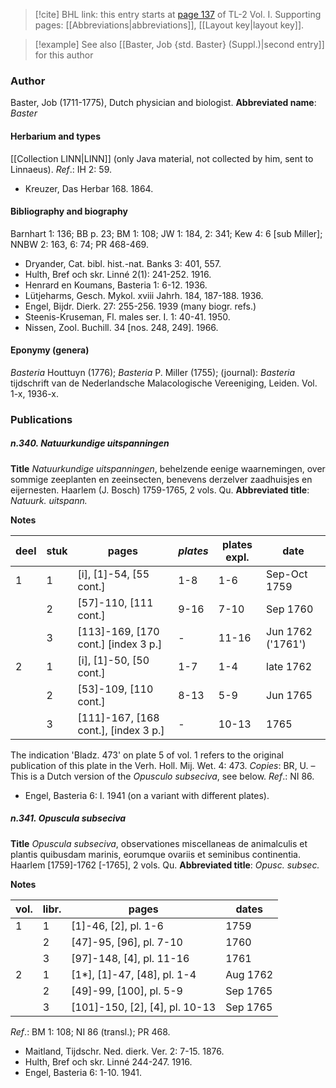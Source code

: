 > [!cite] BHL link: this entry starts at [page 137](https://www.biodiversitylibrary.org/page/33120268) of TL-2 Vol. I.
> Supporting pages: [[Abbreviations|abbreviations]], [[Layout key|layout key]].

> [!example] See also [[Baster, Job {std. Baster} (Suppl.)|second entry]] for this author

### Author

Baster, Job (1711-1775), Dutch physician and biologist. 
**Abbreviated name**: *Baster*

#### Herbarium and types

[[Collection LINN|LINN]] (only Java material, not collected by him, sent to Linnaeus).
*Ref*.: IH 2: 59.
- Kreuzer, Das Herbar 168. 1864.

#### Bibliography and biography

Barnhart 1: 136; BB p. 23; BM 1: 108; JW 1: 184, 2: 341; Kew 4: 6 \[sub Miller\]; NNBW 2: 163, 6: 74; PR 468-469.
- Dryander, Cat. bibl. hist.-nat. Banks 3: 401, 557.
- Hulth, Bref och skr. Linné 2(1): 241-252. 1916.
- Henrard en Koumans, Basteria 1: 6-12. 1936.
- Lütjeharms, Gesch. Mykol. xviii Jahrh. 184, 187-188. 1936.
- Engel, Bijdr. Dierk. 27: 255-256. 1939 (many biogr. refs.)
- Steenis-Kruseman, Fl. males ser. I. 1: 40-41. 1950.
- Nissen, Zool. Buchill. 34 \[nos. 248, 249\]. 1966.

#### Eponymy (genera)

*Basteria* Houttuyn (1776); *Basteria* P. Miller (1755); (journal): *Basteria* tijdschrift van de Nederlandsche Malacologische Vereeniging, Leiden. Vol. 1-x, 1936-x.

### Publications

##### n.340. Natuurkundige uitspanningen

**Title**
*Natuurkundige uitspanningen*, behelzende eenige waarnemingen, over sommige zeeplanten en zeeinsecten, benevens derzelver zaadhuisjes en eijernesten. Haarlem (J. Bosch) 1759-1765, 2 vols. Qu.
**Abbreviated title**: *Natuurk. uitspann.*

**Notes**

|deel	|stuk	|pages	|*plates*	|plates expl.	|date|
|---	|---	|---	|---	|---	|---	|
|1	|1	|\[i\], \[1\]-54, \[55 cont.\]	|1-8	|1-6	|Sep-Oct 1759|
|	|2	|\[57\]-110, \[111 cont.\]	|9-16	|7-10	|Sep 1760|
|	|3	|\[113\]-169, \[170 cont.\] \[index 3 p.\]	|-	|11-16	|Jun 1762 ('1761')|
|2	|1	|\[i\], \[1\]-50, \[50 cont.\]	|1-7	|1-4	|late 1762|
|	|2	|\[53\]-109, \[110 cont.\]	|8-13	|5-9	|Jun 1765|
|	|3	|\[111\]-167, \[168 cont.\], \[index 3 p.\]	|-	|10-13	|1765|

The indication 'Bladz. 473' on plate 5 of vol. 1 refers to the original publication of this plate in the Verh. Holl. Mij. Wet. 4: 473. *Copies*: BR, U. – This is a Dutch version of the *Opusculo subseciva*, see below.
*Ref*.: NI 86.
- Engel, Basteria 6: I. 1941 (on a variant with different plates).

##### n.341. Opuscula subseciva

**Title**
*Opuscula subseciva*, observationes miscellaneas de animalculis et plantis quibusdam marinis, eorumque ovariis et seminibus continentia. Haarlem \[1759\]-1762 \[-1765\], 2 vols. Qu.
**Abbreviated title**: *Opusc. subsec.*

**Notes**

|vol.	|libr.	|pages	|dates|
|---	|---	|---	|---	|
|1	|1	|\[1\]-46, \[2\], pl. 1-6	|1759|
|	|2	|\[47\]-95, \[96\], pl. 7-10	|1760|
|	|3	|\[97\]-148, \[4\], pl. 11-16	|1761|
|2	|1	|\[1\*\], \[1\]-47, \[48\], pl. 1-4	|Aug 1762|
|	|2	|\[49\]-99, \[100\], pl. 5-9	|Sep 1765|
|	|3	|\[101\]-150, \[2\], \[4\], pl. 10-13	|Sep 1765|

*Ref*.: BM 1: 108; NI 86 (transl.); PR 468.
- Maitland, Tijdschr. Ned. dierk. Ver. 2: 7-15. 1876.
- Hulth, Bref och skr. Linné 244-247. 1916.
- Engel, Basteria 6: 1-10. 1941.


